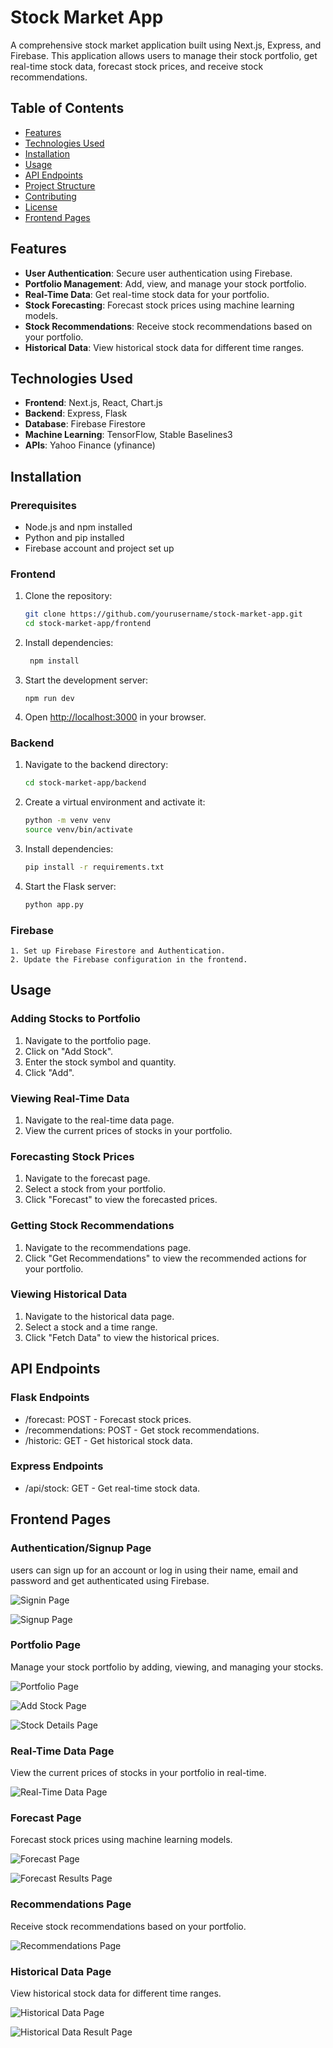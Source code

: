 # Stock Market App

A comprehensive stock market application built using Next.js, Express, and Firebase. This application allows users to manage their stock portfolio, get real-time stock data, forecast stock prices, and receive stock recommendations.

## Table of Contents

- [Features](#features)
- [Technologies Used](#technologies-used)
- [Installation](#installation)
- [Usage](#usage)
- [API Endpoints](#api-endpoints)
- [Project Structure](#project-structure)
- [Contributing](#contributing)
- [License](#license)
- [Frontend Pages](#frontend-pages)

## Features

- **User Authentication**: Secure user authentication using Firebase.
- **Portfolio Management**: Add, view, and manage your stock portfolio.
- **Real-Time Data**: Get real-time stock data for your portfolio.
- **Stock Forecasting**: Forecast stock prices using machine learning models.
- **Stock Recommendations**: Receive stock recommendations based on your portfolio.
- **Historical Data**: View historical stock data for different time ranges.

## Technologies Used

- **Frontend**: Next.js, React, Chart.js
- **Backend**: Express, Flask
- **Database**: Firebase Firestore
- **Machine Learning**: TensorFlow, Stable Baselines3
- **APIs**: Yahoo Finance (yfinance)

## Installation

### Prerequisites

- Node.js and npm installed
- Python and pip installed
- Firebase account and project set up

### Frontend

1. Clone the repository:
   ```bash
   git clone https://github.com/yourusername/stock-market-app.git
   cd stock-market-app/frontend
   ```
2. Install dependencies:
   ```bash
    npm install
   ```
3. Start the development server:
   ```
   npm run dev
   ```
4. Open [http://localhost:3000](http://localhost:3000) in your browser.

### Backend

1. Navigate to the backend directory:
   ```bash
   cd stock-market-app/backend
   ```
2. Create a virtual environment and activate it:
   ```bash
   python -m venv venv
   source venv/bin/activate
   ```
3. Install dependencies:
   ```bash
   pip install -r requirements.txt
   ```
4. Start the Flask server:
   ```bash
   python app.py
   ```

### Firebase

    1. Set up Firebase Firestore and Authentication.
    2. Update the Firebase configuration in the frontend.

## Usage

### Adding Stocks to Portfolio

1. Navigate to the portfolio page.
2. Click on "Add Stock".
3. Enter the stock symbol and quantity.
4. Click "Add".

### Viewing Real-Time Data

1. Navigate to the real-time data page.
2. View the current prices of stocks in your portfolio.

### Forecasting Stock Prices

1. Navigate to the forecast page.
2. Select a stock from your portfolio.
3. Click "Forecast" to view the forecasted prices.

### Getting Stock Recommendations

1. Navigate to the recommendations page.
2. Click "Get Recommendations" to view the recommended actions for your portfolio.

### Viewing Historical Data

1. Navigate to the historical data page.
2. Select a stock and a time range.
3. Click "Fetch Data" to view the historical prices.

## API Endpoints

### Flask Endpoints

- /forecast: POST - Forecast stock prices.
- /recommendations: POST - Get stock recommendations.
- /historic: GET - Get historical stock data.

### Express Endpoints

- /api/stock: GET - Get real-time stock data.

## Frontend Pages

### Authentication/Signup Page

users can sign up for an account or log in using their name, email and password and get authenticated using Firebase.

![Signin Page](/image/1.png)

![Signup Page](/image/2.png)

### Portfolio Page

Manage your stock portfolio by adding, viewing, and managing your stocks.

![Portfolio Page](/image/3.png)

![Add Stock Page](/image/4.png)

![Stock Details Page](/image/5.png)

### Real-Time Data Page

View the current prices of stocks in your portfolio in real-time.

![Real-Time Data Page](/image/6.png)

### Forecast Page

Forecast stock prices using machine learning models.

![Forecast Page](/image/7.png)

![Forecast Results Page](/image/8.png)

### Recommendations Page

Receive stock recommendations based on your portfolio.

![Recommendations Page](/image/9.png)

### Historical Data Page

View historical stock data for different time ranges.

![Historical Data Page](/image/10.png)

![Historical Data Result Page](/image/11.png)
